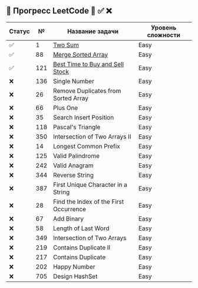 ## 📌 Прогресс LeetCode  🔄 ✅ ❌
| Статус | №   | Название задачи                            | Уровень сложности |
|--------------|------|--------------------------------------------|--------------------|
| ✅            | 1    | [Two Sum](src/Java/J1/TwoSumWithMap.java)  | Easy               |
| ✅            | 88   | [Merge Sorted Array](src/Java/J88/Main.java) | Easy               |
| ✅            | 121  | [Best Time to Buy and Sell Stock](/Users/anvarkhonsobitov/Desktop/train/leetcode25/leetCode/Easy/src/Java/J121/Main.java)        | Easy               |
| ❌            | 136  | Single Number                              | Easy               |
| ❌            | 26   | Remove Duplicates from Sorted Array        | Easy               |
| ❌            | 66   | Plus One                                   | Easy               |
| ❌            | 35   | Search Insert Position                     | Easy               |
| ❌            | 118  | Pascal's Triangle                          | Easy               |
| ❌            | 350  | Intersection of Two Arrays II              | Easy               |
| ❌            | 14   | Longest Common Prefix                      | Easy               |
| ❌            | 125  | Valid Palindrome                           | Easy               |
| ❌            | 242  | Valid Anagram                              | Easy        |
| ❌            | 344  | Reverse String                             | Easy               |
| ❌            | 387  | First Unique Character in a String         | Easy               |
| ❌            | 28   | Find the Index of the First Occurrence     | Easy               |
| ❌            | 67   | Add Binary                                 | Easy               |
| ❌            | 58   | Length of Last Word                        | Easy               |
| ❌            | 349  | Intersection of Two Arrays                 | Easy               |
| ❌            | 219  | Contains Duplicate II                      | Easy               |
| ❌            | 217  | Contains Duplicate                         | Easy               |
| ❌            | 202  | Happy Number                               | Easy               |
| ❌            | 705  | Design HashSet                             | Easy               |
 